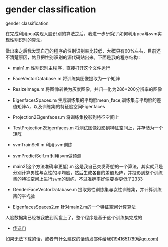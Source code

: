 # gender classification
gender classification

在完成利用pca实现人脸识别的算法之后，我进一步研究了如何利用pca与svm实现性别识别的算法。

做出来之后我发现自己的程序的性别识别率比较低，大概只有60%左右，目前还不清楚原因，姑且把性别识别的源代码贴出来。下面是我的程序结构：

- main1.m 性别识别主程序，直接打开这个文件运行

- FaceVectorDatabase.m 将训练集图像提取为一个矩阵

- ResizeImage.m 将图像转换为灰度图像，并归一化为286*200分辨率的图像

- EigenfacesSpaces.m 生成训练集的平均脸mean_face,训练集与平均脸的差值矩阵A，以及训练集的特征脸空间Eigenfaces

- Projection2Eigenfaces.m 将训练集投影到特征空间上
-  TestProjection2Eigenfaces.m 将测试图像投影到特征空间上，并存储为一个矩阵
- svmTrainSelf.m 利用svm训练
- svmPredictSelf.m 利用svm做预测
- main2(这个方法准确率更低).m 这是我自己突发奇想的一个算法，其实就只是分别计算男性与女性的平均脸，然后生成各自的差值矩阵，并投影到整个训练集的特征空间上进行svm的训练，不过准确率好像变得更低了2333
- GenderFaceVectorDatabase.m 提取男性训练集与女性训练集，并计算训练集的平均脸
- EigenfacesSpaces2.m 针对main2.m的一个特征空间计算算法

人脸数据集已经被我放到网盘上了，整个程序是基于这个训练集完成的

- [传送门](http://pan.baidu.com/s/1nvRsWjf)

如果无法下载的话，或者有什么建议的话请发邮件给我(1941651789@qq.com)
